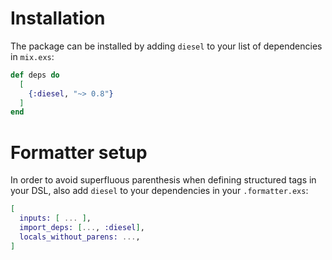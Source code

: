 # Installation

The package can be installed by adding `diesel` to your list of dependencies in `mix.exs`:

```elixir
def deps do
  [
    {:diesel, "~> 0.8"}
  ]
end
```

# Formatter setup

In order to avoid superfluous parenthesis when defining structured tags in your DSL, also add `diesel` to your dependencies in your `.formatter.exs`:

```elixir
[
  inputs: [ ... ],
  import_deps: [..., :diesel],
  locals_without_parens: ...,
]
```

